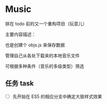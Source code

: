 # Music
<p>排在 todo 前的又一个重构项目（玩意儿）</p>
<p>主要内容描述：</p>
<p>也是创建个 objs.js 来保存数据</p>
<p>管理自己从各处下载来的本地音乐文件</p>
<p>可根据多种条件（音乐的多级类型）筛选</p>

<!-- 具体功能如下：
<p></p>-->

## 任务 task
* [ ] 先开始在 ES5 的相应分支中确定大致样式效果
